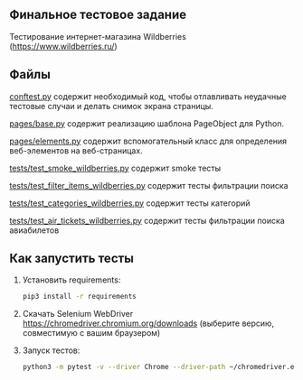 Финальное тестовое задание
-----

Тестирование интернет-магазина Wildberries (https://www.wildberries.ru/)


Файлы
-----

[conftest.py](conftest.py) содержит необходимый код, чтобы отлавливать неудачные тестовые случаи и делать снимок экрана
страницы.

[pages/base.py](pages/base.py) содержит реализацию шаблона PageObject для Python.

[pages/elements.py](pages/elements.py) содержит вспомогательный класс для определения веб-элементов на веб-страницах.

[tests/test_smoke_wildberries.py](tests/test_smoke_wildberries.py) содержит smoke тесты

[tests/test_filter_items_wildberries.py](tests/test_filter_items_wildberries.py) содержит тесты фильтрации поиска

[tests/test_categories_wildberries.py](tests/test_categories_wildberries.py) содержит тесты категорий

[tests/test_air_tickets_wildberries.py](tests/test_air_tickets_wildberries.py) содержит тесты фильтрации поиска авиабилетов


Как запустить тесты
----------------

1) Установить requirements:

    ```bash
    pip3 install -r requirements
    ```

2) Скачать Selenium WebDriver https://chromedriver.chromium.org/downloads (выберите версию, совместимую с вашим браузером)

3) Запуск тестов:

    ```bash
    python3 -m pytest -v --driver Chrome --driver-path ~/chromedriver.exe tests/*
    ```

